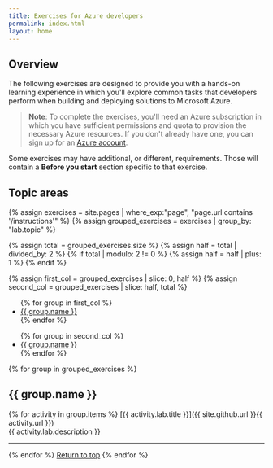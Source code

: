 ```yaml
---
title: Exercises for Azure developers
permalink: index.html
layout: home
---
```


<link rel="stylesheet" href="/assets/topic-columns.css">

## Overview

The following exercises are designed to provide you with a hands-on learning experience in which you'll explore common tasks that developers perform when building and deploying solutions to Microsoft Azure.

> **Note**: To complete the exercises, you'll need an Azure subscription in which you have sufficient permissions and quota to provision the necessary Azure resources. If you don't already have one, you can sign up for an [Azure account](https://azure.microsoft.com/free). 

Some exercises may have additional, or different, requirements. Those will contain a **Before you start** section specific to that exercise.

## Topic areas
{% assign exercises = site.pages | where_exp:"page", "page.url contains '/instructions'" %}
{% assign grouped_exercises = exercises | group_by: "lab.topic" %}


{% assign total = grouped_exercises.size %}
{% assign half = total | divided_by: 2 %}
{% if total | modulo: 2 != 0 %}
	{% assign half = half | plus: 1 %}
{% endif %}

{% assign first_col = grouped_exercises | slice: 0, half %}
{% assign second_col = grouped_exercises | slice: half, total %}

<div class="topic-columns">
	<ul>
		{% for group in first_col %}
			<li><a href="#{{ group.name | slugify }}">{{ group.name }}</a></li>
		{% endfor %}
	</ul>
	<ul>
		{% for group in second_col %}
			<li><a href="#{{ group.name | slugify }}">{{ group.name }}</a></li>
		{% endfor %}
	</ul>
</div>

{% for group in grouped_exercises %}

## <a id="{{ group.name | slugify }}"></a>{{ group.name }} 

{% for activity in group.items %}
[{{ activity.lab.title }}]({{ site.github.url }}{{ activity.url }}) <br/> {{ activity.lab.description }}

---

{% endfor %}
<a href="#overview">Return to top</a>
{% endfor %}

